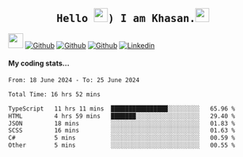 <h2 align='center'><samp><strong>Hello <img src="https://media.giphy.com/media/hvRJCLFzcasrR4ia7z/giphy.gif" width="28px" height="28px">) I am Khasan.<img height="28px" src="https://emojis.slackmojis.com/emojis/images/1531849430/4246/blob-sunglasses.gif?1531849430"></strong></samp></h2>

<img src="https://media.giphy.com/media/WUlplcMpOCEmTGBtBW/giphy.gif" width="30">  [![Github](https://img.shields.io/github/followers/khasanrashidov?label=Follow%20Me&style=social)](https://github.com/khasanrashidov)  [![Github](https://img.shields.io/github/stars/khasanrashidov?affiliations=OWNER&style=social)](https://github.com/khasanrashidov)  [![Github](https://img.shields.io/github/watchers/khasanrashidov/khasanrashidov?style=social)](https://github.com/khasanrashidov) [![Linkedin](https://img.shields.io/badge/LinkedIn-Khasan%20Rashidov-blue?logo=Linkedin&logoColor=blue&labelColor=black&style=flat-square)](https://www.linkedin.com/in/khasanr)  

#### My coding stats...
<!--START_SECTION:waka-->

```txt
From: 18 June 2024 - To: 25 June 2024

Total Time: 16 hrs 52 mins

TypeScript   11 hrs 11 mins  ████████████████░░░░░░░░░   65.96 %
HTML         4 hrs 59 mins   ███████░░░░░░░░░░░░░░░░░░   29.40 %
JSON         18 mins         ░░░░░░░░░░░░░░░░░░░░░░░░░   01.83 %
SCSS         16 mins         ░░░░░░░░░░░░░░░░░░░░░░░░░   01.63 %
C#           5 mins          ░░░░░░░░░░░░░░░░░░░░░░░░░   00.59 %
Other        5 mins          ░░░░░░░░░░░░░░░░░░░░░░░░░   00.55 %
```

<!--END_SECTION:waka-->

<!---
khasanrashidov/khasanrashidov is a ✨ special ✨ repository because its `README.md` (this file) appears on your GitHub profile.
You can click the Preview link to take a look at your changes.
--->

